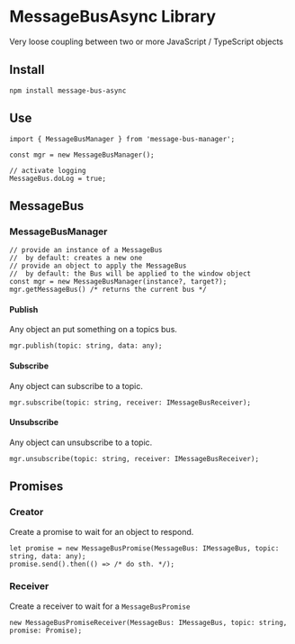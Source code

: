 # MessageBusAsync Library

Very loose coupling between two or more JavaScript / TypeScript objects

## Install
```
npm install message-bus-async
```

## Use
```
import { MessageBusManager } from 'message-bus-manager';

const mgr = new MessageBusManager();

// activate logging
MessageBus.doLog = true;
```

## MessageBus

### MessageBusManager
```
// provide an instance of a MessageBus
//  by default: creates a new one
// provide an object to apply the MessageBus
//  by default: the Bus will be applied to the window object
const mgr = new MessageBusManager(instance?, target?);
mgr.getMessageBus() /* returns the current bus */
```

#### Publish
Any object an put something on a topics bus.
```
mgr.publish(topic: string, data: any);
```

#### Subscribe
Any object can subscribe to a topic.
```
mgr.subscribe(topic: string, receiver: IMessageBusReceiver);
```


#### Unsubscribe
Any object can unsubscribe to a topic.
```
mgr.unsubscribe(topic: string, receiver: IMessageBusReceiver);
```

## Promises
### Creator
Create a promise to wait for an object to respond.

```
let promise = new MessageBusPromise(MessageBus: IMessageBus, topic: string, data: any);
promise.send().then(() => /* do sth. */);
```

### Receiver
Create a receiver to wait for a ```MessageBusPromise```
```
new MessageBusPromiseReceiver(MessageBus: IMessageBus, topic: string, promise: Promise);
```
